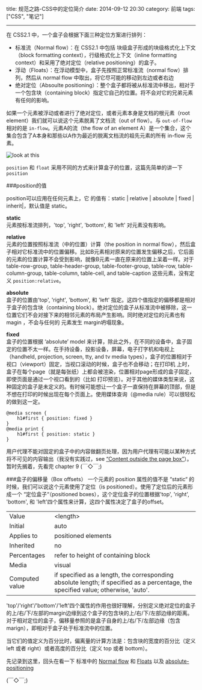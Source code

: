 title: 规范之路-CSS中的定位简介
date: 2014-09-12 20:30
category: 前端
tags: ["CSS", "笔记"]

---

在 CSS2.1 中，一个盒子会根据下面三种定位方案进行排列：

* 标准流（Normal flow）：在 CSS2.1 中包括 块级盒子形成的块级格式化上下文（block formatting context），行级格式化上下文（inline formatting context）和采用了绝对定位（relative positioning）的盒子。
* 浮动（Floats）：在浮动模型中，盒子先按照正常标准流（normal flow）排列，然后从 normal flow 中取出，将它尽可能的移动到左边或者右边
* 绝对定位（Absoulte positioning）：整个盒子都将被从标准流中移出，相对于一个包含块（containing block）指定它自己的位置。将不会对它的兄弟元素有任何的影响。

如果一个元素被浮动或者进行了绝对定位，或者元素本身是文档的根元素（root element）我们就可以说这个元素脱离了文档流（out of flow）。与 `out-of-flow` 相对的是 `in-flow`。元素A的流（the flow of an element A）是一个集合，这个集合包含了A本身和那些以A作为最近的脱离文档流的祖先元素的所有 in-flow 元素。

![look at this](http://ncuey-crispelite.stor.sinaapp.com/QQ20140912-1.png)

`position` 和 `float` 采用不同的方式来计算盒子的位置，这篇先简单的讲一下 `position`

###position的值

position可以应用在任何元素上，它 的值有：static | relative | absolute | fixed | inherit|，默认值是 static。

**static**  
	元素按标准流排列，'top', 'right', 'bottom', 和 'left' 对元素没有影响。  
	
**relative**  
	元素的位置按照标准流（中的位置）计算（the position in normal flow），然后盒子相对它标准流中的位置偏移。比如B元素相对原来的位置发生偏移之后，它后面的元素的位置计算不会受到影响，就像B元素一直在原来的位置上呆着一样。对于 table-row-group, table-header-group, table-footer-group, table-row, table-column-group, table-column, table-cell, and table-caption 这些元素，没有定义 `position:relative`。  
	
**absolute**  
	盒子的位置由'top', 'right', 'bottom', 和 'left' 指定。这四个值指定的偏移都是相对于盒子的包含块（containing block）。绝对定位的盒子从标准流中被移除，这一位置它们不会对接下来的相邻元素的布局产生影响。同时绝对定位的元素也有 magin ，不会与任何的 元素发生 margin坍塌现象。  

**fixed**  
	盒子的位置根据 ‘absolute’ model 来计算，除此之外，在不同的设备中，盒子固定的位置不太一样。在手持设备，投影设备，屏幕，电子打字机和电视上（handheld, projection, screen, tty, and tv media types），盒子的位置相对于视口（viewport）固定，当视口滚动的时候，盒子也不会移动；在打印机
上时，盒子在每个page（就是每张纸）上都会被渲染，位置相对page形成的盒子固定，即使页面是通过一个视口看到的（比如 打印预览）。对于其他的媒体类型来说，这种固定的盒子是未定义的。有时候可能想让一个盒子一直保持在屏幕的顶部，但是不想在打印的时候出现在每个页面上。使用媒体查询（@media rule）可以很轻松的做到这一定。

	@media screen { 
		h1#first { position: fixed } 
	}
	@media print { 
		h1#first { position: static }
	}
	
用户代理不能对固定的盒子中的内容做翻页处理，因为用户代理有可能以某种方式将不可见的内容输出（我没有实践过，see [“Content outside the page box”](http://www.w3.org/TR/CSS21/page.html#outside-page-box)）。暂时先搁着，先看完 chapter 9 (￣◇￣;)

###盒子的偏移量（Box offsets）
一个元素的 position 属性的值不是 “static“ 的时候，我们可以说这个元素使用了定位（is positioned）。使用了定位后的元素形成一个 “定位盒子“（positioned boxes），这个定位盒子的位置根据'top', 'right', 'bottom', 和 'left'四个属性来计算，这四个属性决定了盒子的offset。

|   |   |
|---|---|
|Value |  \<length> | \<percentage> | auto | inherit|
|Initial |  	auto|
|Applies to |  	positioned elements|
|Inherited  | 	no|
|Percentages |  	refer to height of containing block|
|Media  | 	visual|
|Computed value |  	if specified as a length, the corresponding absolute length; if specified as a percentage, the specified value; otherwise, 'auto'.|

'top'/'right'/'bottom'/'left'四个属性的作用也很好理解，分别定义绝对定位的盒子的上/右/下/左部的margin边缘到这个盒子的包含块的上/右/下/左部边缘的距离。对于相对定位的盒子，偏移量参照的是盒子自身的上/右/下/左部边缘（包含marign），即相对于盒子处于标准流中的位置。

当它们的值定义为百分比时，偏离量的计算方法是：包含块的宽度的百分比（定义 left 或者 right）或者高度的百分比（定义 top 或者 bottom）。


先记录到这里，回头在看一下 标准中的 [Normal flow](http://www.w3.org/TR/CSS21/visuren.html#normal-flow) 和 [Floats](http://www.w3.org/TR/CSS21/visuren.html#floats) 以及 [absolute-positioning](http://www.w3.org/TR/CSS21/visuren.html#absolute-positioning)


(￣◇￣;)
	
	


	
	